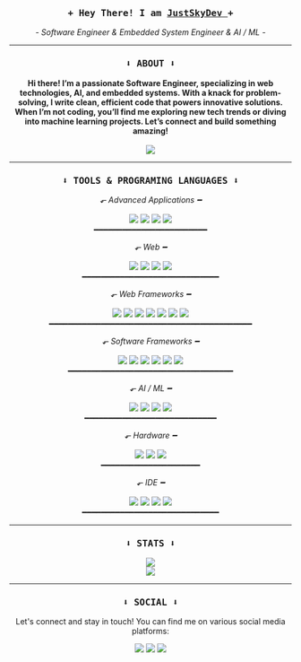 <div align="center">
  <h3>
    <samp>+ Hey There! I am
      <a href="https://github.com/JustSkyDev">
        JustSkyDev
      </a>
      +
    </samp>
  </h3>
  <p>
    <em>
      - Software Engineer & Embedded System Engineer & AI / ML -
    </em>
  </p>
</div>

---

<h3 align="center">
  <samp>
    ⬇ ABOUT ⬇
  </samp>
</h3>

<p align="center">
  <strong>
    Hi there! I’m a passionate Software Engineer, specializing in web technologies, AI, and embedded systems. With a knack for problem-solving, I write clean, efficient code that powers innovative solutions. When I’m not coding, you’ll find me exploring new tech trends or diving into machine learning projects. Let’s connect and build something amazing!
  </strong>
  <br />
  <br />
  <img src="https://komarev.com/ghpvc/?username=JustSkyDev&style=for-the-badge&color=blue&label=Views+Count" />
</p>

---

<h3 align="center">
  <samp>
    ⬇ TOOLS & PROGRAMING LANGUAGES ⬇
  </samp>
</h3>

<p align="center">
  <em>
    ⬐ Advanced Applications ━
  </em>
  <br />
  <br />
  <a href="https://www.gnu.org/software/gnu-c-manual/gnu-c-manual.html"><img src="https://img.shields.io/badge/C-00599C?style=for-the-badge&logo=c&logoColor=white"></a>
  <a href="https://en.cppreference.com/w/cpp"><img src="https://img.shields.io/badge/C%2B%2B-00599C?style=for-the-badge&logo=c%2B%2B&logoColor=white"></a>
  <a href="https://www.typescriptlang.org/"><img src="https://img.shields.io/badge/TypeScript-007ACC?style=for-the-badge&logo=typescript&logoColor=white"></a>
  <a href="https://kotlinlang.org/"><img src="https://img.shields.io/badge/Kotlin-B125EA?style=for-the-badge&logo=kotlin&logoColor=white"></a>
  <br />
  ━━━━━━━━━━━━━━━━━━━━━━━━
</p>

<p align="center">
  <em>
    ⬐ Web ━
  </em>
  <br />
  <br />
  <a href="https://html.com/"><img src="https://img.shields.io/badge/HTML5-E34F26?style=for-the-badge&logo=html5&logoColor=white"></a>
  <a href="https://cssreference.io/"><img src="https://img.shields.io/badge/CSS3-1572B6?style=for-the-badge&logo=css3&logoColor=white"></a>
  <a href="https://www.javascript.com/"><img src="https://img.shields.io/badge/JavaScript-323330?style=for-the-badge&logo=javascript&logoColor=F7DF1E"></a>
  <a href="https://tailwindcss.com/"><img src="https://img.shields.io/badge/Tailwind_CSS-38B2AC?style=for-the-badge&logo=tailwind-css&logoColor=white"></a>
  <br />
  ━━━━━━━━━━━━━━━━━━━━━━━━━━━━━
</p>

<p align="center">
  <em>
    ⬐ Web Frameworks ━
  </em>
  <br />
  <br />
  <a href="https://jwt.io/"><img src="https://img.shields.io/badge/JWT-000000?style=for-the-badge&logo=JSON%20web%20tokens&logoColor=white"></a>
  <a href="https://redis.io/"><img src="https://img.shields.io/badge/redis-CC0000.svg?&style=for-the-badge&logo=redis&logoColor=white"></a>
  <a href="https://expressjs.com/"><img src="https://img.shields.io/badge/Express%20js-000000?style=for-the-badge&logo=express&logoColor=white"></a>
  <a href="https://axios-http.com/docs/intro"><img src="https://img.shields.io/badge/axios-671ddf?&style=for-the-badge&logo=axios&logoColor=white"></a>
  <a href="https://threejs.org/"><img src="https://img.shields.io/badge/ThreeJs-black?style=for-the-badge&logo=three.js&logoColor=white"></a>
  <a href="https://nextjs.org/"><img src="https://img.shields.io/badge/next%20js-000000?style=for-the-badge&logo=nextdotjs&logoColor=white"></a>
  <a href="https://react.dev/"><img src="https://img.shields.io/badge/React-20232A?style=for-the-badge&logo=react&logoColor=61DAFB"></a>
  <br />
  ━━━━━━━━━━━━━━━━━━━━━━━━━━━━━━━━━━━━━━━━━━━
</p>

<p align="center">
  <em>
    ⬐ Software Frameworks ━
  </em>
  <br />
  <br />
  <a href="https://nodejs.org/"><img src="https://img.shields.io/badge/Node%20js-339933?style=for-the-badge&logo=nodedotjs&logoColor=white"></a>
  <a href="https://bun.sh/"><img src="https://img.shields.io/badge/bun-282a36?style=for-the-badge&logo=bun&logoColor=fbf0df"></a>
  <a href="https://npmjs.com/"><img src="https://img.shields.io/badge/npm-CB3837?style=for-the-badge&logo=npm&logoColor=white"></a>
  <a href="https://cmake.org/"><img src="https://img.shields.io/badge/CMake-064F8C?style=for-the-badge&logo=cmake&logoColor=white"></a>
  <a href="https://www.docker.com/"><img src="https://img.shields.io/badge/Docker-2CA5E0?style=for-the-badge&logo=docker&logoColor=white"></a>
  <a href="https://ngrok.com/"><img src="https://img.shields.io/badge/ngrok-140648?style=for-the-badge&logo=Ngrok&logoColor=white"></a>
  <br />
  ━━━━━━━━━━━━━━━━━━━━━━━━━━━━━━━━━━━
</p>

<p align="center">
  <em>
    ⬐ AI / ML ━
  </em>
  <br />
  <br />
  <a href="https://www.python.org/"><img src="https://img.shields.io/badge/Python-FFD43B?style=for-the-badge&logo=python&logoColor=blue"></a>
  <a href="https://www.tensorflow.org/"><img src="https://img.shields.io/badge/TensorFlow-FF6F00?style=for-the-badge&logo=TensorFlow&logoColor=white"></a>
  <a href="https://pytorch.org/"><img src="https://img.shields.io/badge/PyTorch-EE4C2C?style=for-the-badge&logo=pytorch&logoColor=white"></a>
  <a href="https://keras.io/"><img src="https://img.shields.io/badge/Keras-D00000?style=for-the-badge&logo=Keras&logoColor=white"></a>
  <br />
  ━━━━━━━━━━━━━━━━━━━━━━━━━━━━
</p>

<p align="center">
  <em>
    ⬐ Hardware ━
  </em>
  <br />
  <br />
  <a href="https://www.arduino.cc/"><img src="https://img.shields.io/badge/Arduino-00979D?style=for-the-badge&logo=arduino&logoColor=white"></a>
  <a href="https://www.st.com/en/microcontrollers-microprocessors/stm32-32-bit-arm-cortex-mcus.html"><img src="https://img.shields.io/badge/STM32-2CA5E0?style=for-the-badge&logo=STMicroelectronics&logoColor=white"></a>
  <a href="https://www.espressif.com/"><img src="https://img.shields.io/badge/Espressif-000000?style=for-the-badge&logo=Espressif&logoColor=white"></a>
  <br />
  ━━━━━━━━━━━━━━━━━━━━━
</p>

<p align="center">
  <em>
    ⬐ IDE ━
  </em>
  <br />
  <br />
  <a href="https://code.visualstudio.com/"><img src="https://img.shields.io/badge/VSCode-0078D4?style=for-the-badge&logo=visual%20studio%20code&logoColor=white"></a>
  <a href="https://www.arduino.cc/en/software"><img src="https://img.shields.io/badge/Arduino_IDE-00979D?style=for-the-badge&logo=arduino&logoColor=white"></a>
  <a href="https://www.st.com/en/development-tools/stm32cubemx.html"><img src="https://img.shields.io/badge/CubeMX-2CA5E0?style=for-the-badge&logo=STMicroelectronics&logoColor=white"></a>
  <a href="https://www.st.com/en/development-tools/stm32cubeide.html"><img src="https://img.shields.io/badge/CubeIDE-2CA5E0?style=for-the-badge&logo=STMicroelectronics&logoColor=white"></a>
  <br />
  ━━━━━━━━━━━━━━━━━━━━━━━━━━━━━
</p>

---

<h3 align="center">
  <samp>
    ⬇ STATS ⬇
  </samp>
</h3>

<div align="center">
  <img src="https://github-readme-streak-stats.herokuapp.com/?user=JustSkyDev&theme=dark&background=000000" />
  <br />
  <img src="https://github-readme-stats.vercel.app/api/top-langs/?username=JustSkyDev&layout=compact&theme=vision-friendly-dark" />
</div>

---

<h3 align="center">
  <samp>
    ⬇ SOCIAL ⬇
  </samp>
</h3>

<p align="center">
  Let's connect and stay in touch! You can find me on various social media platforms:
</p>

<p align="center">
  <a href="http://instagram.com/justskydev"><img src="https://img.shields.io/badge/Instagram-E4405F?style=for-the-badge&logo=instagram&logoColor=white"></a>
  <a href="https://youtube.com/@JustSkyDev"><img src="https://img.shields.io/badge/YouTube-FF0000?style=for-the-badge&logo=youtube&logoColor=white"></a>
  <a href="https://discord.com/users/625970059503992843"><img src="https://img.shields.io/badge/Discord-5865F2?style=for-the-badge&logo=discord&logoColor=white"></a>
</p>
